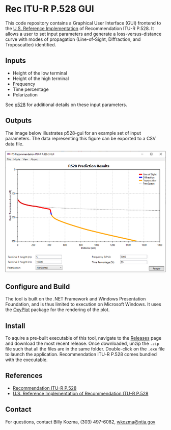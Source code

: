 # Rec ITU-R P.528 GUI #

This code repository contains a Graphical User Interface (GUI) frontend to the [U.S. Reference Implementation](https://github.com/NTIA/p528) of Recommendation ITU-R P.528.  It allows a user to set input parameters and generate a loss-versus-distance curve with modes of propagation (Line-of-Sight, Diffraction, and Troposcatter) identified.

## Inputs ##

 * Height of the low terminal
 * Height of the high terminal
 * Frequency
 * Time percentage
 * Polarization
 
 See [p528](https://github.com/NTIA/p528/blob/master/README.md#inputs) for additional details on these input parameters.

## Outputs ##

The image below illustrates p528-gui for an example set of input parameters.  The data representing this figure can be exported to a CSV data file.
 
![Screenshot of P.528 GUI Tool](P528-Fig.png "Screenshot of P.528 GUI Tool")

## Configure and Build ##

The tool is built on the .NET Framework and Windows Presentation Foundation, and is thus limited to execution on Microsoft Windows.  It uses the [OxyPlot](https://oxyplot.github.io/) package for the rendering of the plot.

## Install ##

To aquire a pre-built executable of this tool, navigate to the [Releases](https://github.com/NTIA/p528-gui/releases) page and download the most recent release.  Once downloaded, unzip the `.zip` file such that all the files are in the same folder.  Double-click on the `.exe` file to launch the application.  Recommendation ITU-R P.528 comes bundled with the executable.

## References ##

 * [Recommendation ITU-R P.528](https://www.itu.int/rec/R-REC-P.528/en)
 * [U.S. Reference Implementation of Recommendation ITU-R P.528](https://github.com/NTIA/p528)
 
## Contact ##

For questions, contact Billy Kozma, (303) 497-6082, wkozma@ntia.gov
